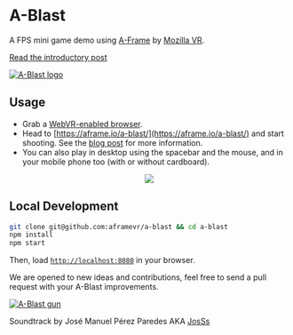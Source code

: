 # A-Blast

A FPS mini game demo using [A-Frame](http://aframe.io) by [Mozilla VR](http://mozvr.com). 

[Read the introductory post](https://blog.mozvr.com/a-blast/)

[![A-Blast logo](https://fernandojsg.github.io/a-blast/assets/readme/mainmenu2.png)](https://aframe.io/a-blast/)

## Usage

- Grab a [WebVR-enabled browser](https://webvr.info/).
- Head to [https://aframe.io/a-blast/](https://aframe.io/a-blast/) and start shooting. See the [blog post](https://blog.mozvr.com/a-blast/) for more information.
- You can also play in desktop using the spacebar and the mouse, and in your mobile phone too (with or without cardboard).

<p align="center">
  <img src="https://fernandojsg.github.io/a-blast/assets/readme/ashooter-3s.gif"/>
</p>

## Local Development

```bash
git clone git@github.com:aframevr/a-blast && cd a-blast
npm install
npm start
```

Then, load [`http://localhost:8080`](http://localhost:8080) in your browser.

We are opened to new ideas and contributions, feel free to send a pull request with your A-Blast improvements.


[![A-Blast gun](https://fernandojsg.github.io/a-blast/assets/readme/gun.png)](https://aframe.io/a-blast/)


Soundtrack by José Manuel Pérez Paredes AKA [JosSs](https://soundcloud.com/josss-1/tracks)
